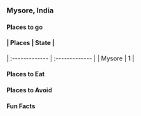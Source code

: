 ### Mysore, India

#### Places to go

#### | Places     | State     |
| :------------- | :------------- |
| Mysore       | 1      |

#### Places to Eat

#### Places to Avoid

#### Fun Facts
